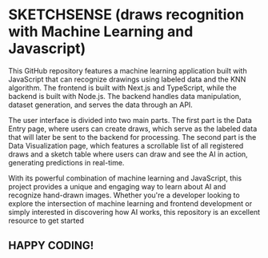 # SKETCHSENSE (draws recognition with Machine Learning and Javascript)

This GitHub repository features a machine learning application built with JavaScript that can recognize drawings using labeled data and the KNN algorithm. The frontend is built with Next.js and TypeScript, while the backend is built with Node.js. The backend handles data manipulation, dataset generation, and serves the data through an API.

The user interface is divided into two main parts. The first part is the Data Entry page, where users can create draws, which serve as the labeled data that will later be sent to the backend for processing. The second part is the Data Visualization page, which features a scrollable list of all registered draws and a sketch table where users can draw and see the AI in action, generating predictions in real-time.

With its powerful combination of machine learning and JavaScript, this project provides a unique and engaging way to learn about AI and recognize hand-drawn images. Whether you're a developer looking to explore the intersection of machine learning and frontend development or simply interested in discovering how AI works, this repository is an excellent resource to get started

## HAPPY CODING!
